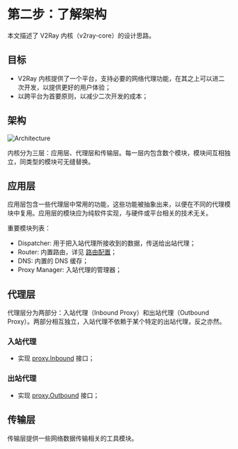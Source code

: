 # 第二步：了解架构

本文描述了 V2Ray 内核（v2ray-core）的设计思路。

## 目标

* V2Ray 内核提供了一个平台，支持必要的网络代理功能，在其之上可以进二次开发，以提供更好的用户体验；
* 以跨平台为首要原则，以减少二次开发的成本；

## 架构

![Architecture](/arch.svg)

内核分为三层：应用层、代理层和传输层。每一层内包含数个模块，模块间互相独立，同类型的模块可无缝替换。

## 应用层

应用层包含一些代理层中常用的功能，这些功能被抽象出来，以便在不同的代理模块中复用。应用层的模块应为纯软件实现，与硬件或平台相关的技术无关。

重要模块列表：

* Dispatcher: 用于把入站代理所接收到的数据，传送给出站代理；
* Router: 内置路由，详见 [路由配置](../../config/routing.md)；
* DNS: 内置的 DNS 缓存；
* Proxy Manager: 入站代理的管理器；

## 代理层

代理层分为两部分：入站代理（Inbound Proxy）和出站代理（Outbound Proxy）。两部分相互独立，入站代理不依赖于某个特定的出站代理，反之亦然。

### 入站代理

* 实现 [proxy.Inbound](https://github.com/v2fly/v2ray-core/blob/master/proxy/proxy.go) 接口；

### 出站代理

* 实现 [proxy.Outbound](https://github.com/v2fly/v2ray-core/blob/master/proxy/proxy.go) 接口；

## 传输层

传输层提供一些网络数据传输相关的工具模块。
